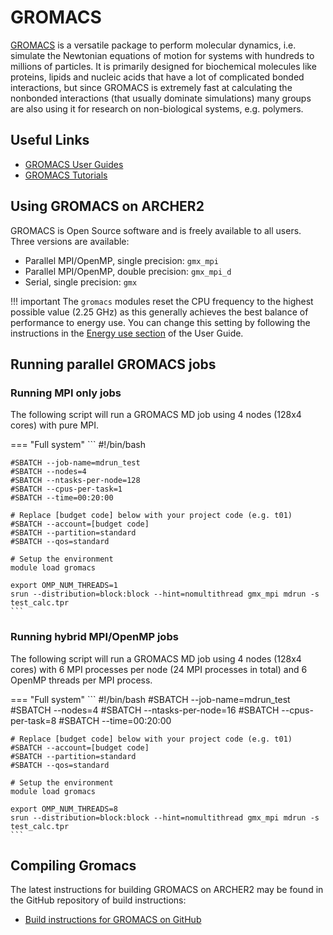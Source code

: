 # GROMACS

[GROMACS](http://www.gromacs.org/) is a versatile package to perform
molecular dynamics, i.e. simulate the Newtonian equations of motion for
systems with hundreds to millions of particles. It is primarily designed
for biochemical molecules like proteins, lipids and nucleic acids that
have a lot of complicated bonded interactions, but since GROMACS is
extremely fast at calculating the nonbonded interactions (that usually
dominate simulations) many groups are also using it for research on
non-biological systems, e.g. polymers.

## Useful Links

  - [GROMACS User Guides](http://manual.gromacs.org/documentation/)
  - [GROMACS Tutorials](http://www.gromacs.org/Documentation/Tutorials)

## Using GROMACS on ARCHER2

GROMACS is Open Source software and is freely available to all users.
Three versions are available:

  - Parallel MPI/OpenMP, single precision: `gmx_mpi`
  - Parallel MPI/OpenMP, double precision: `gmx_mpi_d`
  - Serial, single precision: `gmx`

!!! important
    The `gromacs` modules reset the CPU frequency to the highest possible value
    (2.25 GHz) as this generally achieves the best balance of performance to 
    energy use. You can change this setting by following the instructions in the
    [Energy use section](../user-guide/energy.md) of the User Guide.

## Running parallel GROMACS jobs

### Running MPI only jobs

The following script will run a GROMACS MD job using 4 nodes (128x4
cores) with pure MPI.

=== "Full system"
    ```
    #!/bin/bash

    #SBATCH --job-name=mdrun_test
    #SBATCH --nodes=4
    #SBATCH --ntasks-per-node=128
    #SBATCH --cpus-per-task=1
    #SBATCH --time=00:20:00

    # Replace [budget code] below with your project code (e.g. t01)
    #SBATCH --account=[budget code]
    #SBATCH --partition=standard
    #SBATCH --qos=standard

    # Setup the environment
    module load gromacs

    export OMP_NUM_THREADS=1 
    srun --distribution=block:block --hint=nomultithread gmx_mpi mdrun -s test_calc.tpr
    ```

### Running hybrid MPI/OpenMP jobs

The following script will run a GROMACS MD job using 4 nodes (128x4
cores) with 6 MPI processes per node (24 MPI processes in total) and 6
OpenMP threads per MPI process.

=== "Full system"
    ```
    #!/bin/bash
    #SBATCH --job-name=mdrun_test
    #SBATCH --nodes=4
    #SBATCH --ntasks-per-node=16
    #SBATCH --cpus-per-task=8
    #SBATCH --time=00:20:00

    # Replace [budget code] below with your project code (e.g. t01)
    #SBATCH --account=[budget code]
    #SBATCH --partition=standard
    #SBATCH --qos=standard

    # Setup the environment
    module load gromacs

    export OMP_NUM_THREADS=8
    srun --distribution=block:block --hint=nomultithread gmx_mpi mdrun -s test_calc.tpr
    ```

## Compiling Gromacs

The latest instructions for building GROMACS on ARCHER2 may be found in
the GitHub repository of build instructions:

   - [Build instructions for GROMACS on
     GitHub](https://github.com/hpc-uk/build-instructions/tree/main/apps/GROMACS)
